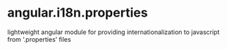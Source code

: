 # angular.i18n.properties
lightweight angular module for providing internationalization to javascript from ‘.properties’ files
